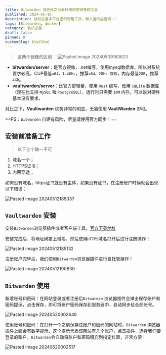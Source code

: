 ```yaml
---
title: Bitwarden 我愿称之为最好用的密码管理工具
published: 2024-05-16
description: 装机必备多平台密码管理工具，懒人当的福音啊~！ 
tags: [Bitwarden, docker]
category: 装机必备
draft: false
pinned: 0
customSlug: k1qY9XyG
---
```


> 这两个镜像的区别：
> ![Pasted image 20240509160623](https://oss.qnloft.com/ob-img/2024/05/20/Pasted%20image%2020240509160623.png)

- **bitwarden/server**：是官方镜像，.net编写，使用mysql数据库，所以对系统要求较高，CUP最低`x64，1.4GHz`，推荐`x64、2GHz 双核`，内存最低`2GB`，推荐`4GB`。
- **vaultwarden/server**：比官方更轻量，使用 `Rust` 编写，改用 `SQLite` 数据库（现在也支持 `MySQL` 和 `PostgreSQL`），运行时只需要 `10M` 内存，可以说对硬件基本没有要求。

对比之下，**Vaultwarden** 优势非常的明显，无脑使用 **VaultWarden** 即可。

==PS：`bitwarden` 自建有风险，尽量请使用官方同步！==

## 安装前准备工作

> 以下三个缺一不可

1. 域名一个；
2. HTTPS证书；
3. 内网穿透；

如何没有域名，https证书就没有主体，如果没有证书，在注册账户时候就会出现以下错误：

![Pasted image 20240512185037](https://oss.qnloft.com/ob-img/2024/05/20/Pasted%20image%2020240512185037.png)

## `Vaultwarden` 安装

安装`Bitwarden`浏览器插件或者客户端工具，[官方下载地址](https://bitwarden.com/download/#downloads-web-browser)

安装完成后，将地址绑定上域名，然后使用`HTTPS`域名打开后进行注册操作！

![Pasted image 20240512185132](https://oss.qnloft.com/ob-img/2024/05/20/Pasted%20image%2020240512185132.png)

注册账户完毕后，我们使用`Bitwarden`浏览器插件进行自托管操作！

![Pasted image 20240512190830](https://oss.qnloft.com/ob-img/2024/05/20/Pasted%20image%2020240512190830.png)

## `Bitwarden` 使用

新增账号和密码：在网站登录或者注册后`Bitwarden` 浏览器插件会弹出保存账户和密码提示，点击保存，即可将账户密码保存到服务器中，自动同步给全部账号。

![Pasted image 20240520002646](https://oss.qnloft.com/ob-img/2024/05/20/Pasted%20image%2020240520002646.png)

使用账号和密码：在打开一个之前保存过账户和密码的网站时，`Bitwarden` 浏览器插件上面会有数字提示，这个提示代表该网站有几个账户，点击插件，选择我们要登录的账户，`Bitwarden`会自动将账户和密码填充到指定位置，非常方便！

![Pasted image 20240520002517](https://oss.qnloft.com/ob-img/2024/05/20/Pasted%20image%2020240520002517.png)
